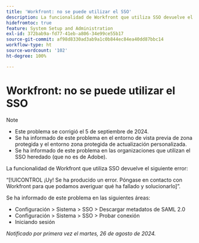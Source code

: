 ```yaml
---
title: 'Workfront: no se puede utilizar el SSO'
description: La funcionalidad de Workfront que utiliza SSO devuelve el error ¡Uy!
hidefromtoc: true
feature: System Setup and Administration
exl-id: 372bab9a-fd77-41eb-a806-34e99ce55b17
source-git-commit: af98d8330ad3ab9a1c0b844ec84ea40dd87bbc14
workflow-type: ht
source-wordcount: '102'
ht-degree: 100%

---
```


# Workfront: no se puede utilizar el SSO

>[!NOTE]
>
>* Este problema se corrigió el 5 de septiembre de 2024.
>* Se ha informado de este problema en el entorno de vista previa de zona protegida y el entorno zona protegida de actualización personalizada.
>* Se ha informado de este problema en las organizaciones que utilizan el SSO heredado (que no es de Adobe).

La funcionalidad de Workfront que utiliza SSO devuelve el siguiente error:

“[!UICONTROL ¡Uy! Se ha producido un error. Póngase en contacto con Workfront para que podamos averiguar qué ha fallado y solucionarlo]”.

Se ha informado de este problema en las siguientes áreas:

* Configuración > Sistema > SSO > Descargar metadatos de SAML 2.0
* Configuración > Sistema > SSO > Probar conexión
* Iniciando sesión

_Notificado por primera vez el martes, 26 de agosto de 2024._
